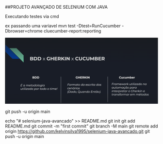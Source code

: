 ##PROJETO AVANÇADO DE SELENIUM COM JAVA

Executando testes via cmd

ex passando uma variavel 
mvn test -Dtest=RunCucumber -Dbrowser=chrome cluecumber-report:reporting

![img_1.png](img_1.png)


git push -u origin main

echo "# selenium-java-avancado" >> README.md
git init
git add README.md
git commit -m "first commit"
git branch -M main
git remote add origin https://github.com/kelvinsilva1995/selenium-java-avancado.git
git push -u origin main